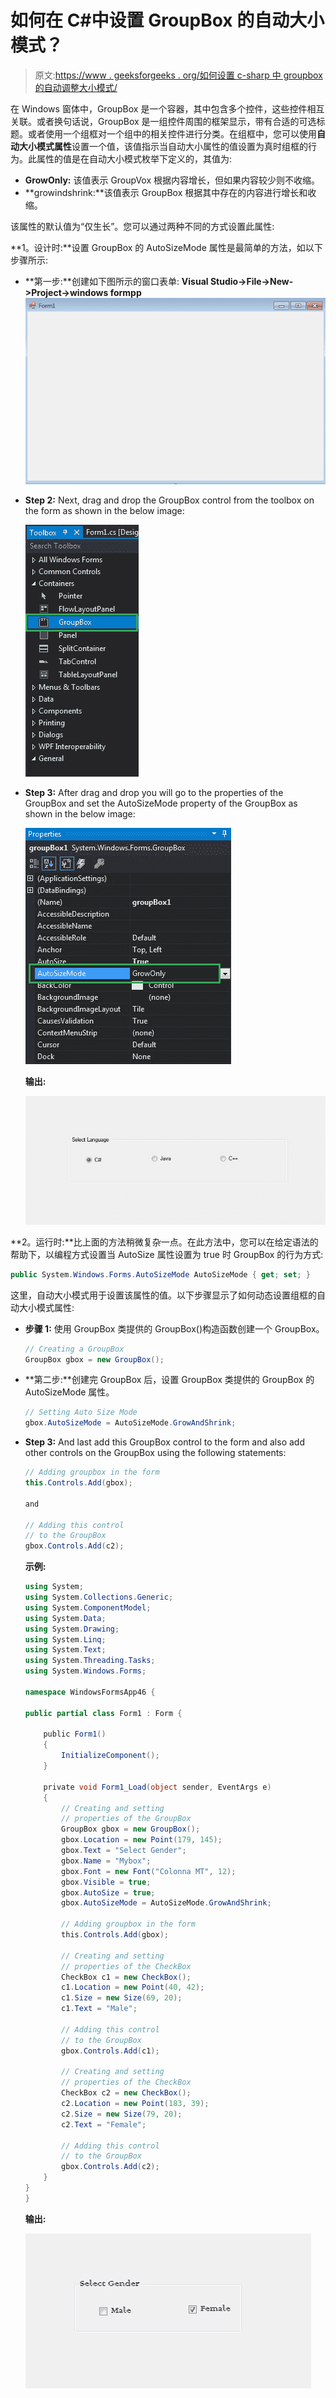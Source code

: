 # 如何在 C#中设置 GroupBox 的自动大小模式？

> 原文:[https://www . geeksforgeeks . org/如何设置 c-sharp 中 groupbox 的自动调整大小模式/](https://www.geeksforgeeks.org/how-to-set-the-auto-size-mode-of-the-groupbox-in-c-sharp/)

在 Windows 窗体中，GroupBox 是一个容器，其中包含多个控件，这些控件相互关联。或者换句话说，GroupBox 是一组控件周围的框架显示，带有合适的可选标题。或者使用一个组框对一个组中的相关控件进行分类。在组框中，您可以使用**自动大小模式属性**设置一个值，该值指示当自动大小属性的值设置为真时组框的行为。此属性的值是在自动大小模式枚举下定义的，其值为:

*   **GrowOnly:** 该值表示 GroupVox 根据内容增长，但如果内容较少则不收缩。
*   **growindshrink:**该值表示 GroupBox 根据其中存在的内容进行增长和收缩。

该属性的默认值为“仅生长”。您可以通过两种不同的方式设置此属性:

**1。设计时:**设置 GroupBox 的 AutoSizeMode 属性是最简单的方法，如以下步骤所示:

*   **第一步:**创建如下图所示的窗口表单:
    **Visual Studio->File->New->Project->windows formpp**
    ![](img/de9202f1f4646167e60ea580d67273d9.png)
*   **Step 2:** Next, drag and drop the GroupBox control from the toolbox on the form as shown in the below image:

    ![](img/d39194ec60f7e2cec314f73cca224221.png)

*   **Step 3:** After drag and drop you will go to the properties of the GroupBox and set the AutoSizeMode property of the GroupBox as shown in the below image:

    ![](img/2c98ecf15870295a60f1bcbdf3b9f3b6.png)

    **输出:**

    ![](img/d2c8124878483b3f3fdc9400a27ab5f6.png)

**2。运行时:**比上面的方法稍微复杂一点。在此方法中，您可以在给定语法的帮助下，以编程方式设置当 AutoSize 属性设置为 true 时 GroupBox 的行为方式:

```cs
public System.Windows.Forms.AutoSizeMode AutoSizeMode { get; set; }
```

这里，自动大小模式用于设置该属性的值。以下步骤显示了如何动态设置组框的自动大小模式属性:

*   **步骤 1:** 使用 GroupBox 类提供的 GroupBox()构造函数创建一个 GroupBox。

    ```cs
    // Creating a GroupBox
    GroupBox gbox = new GroupBox(); 

    ```

*   **第二步:**创建完 GroupBox 后，设置 GroupBox 类提供的 GroupBox 的 AutoSizeMode 属性。

    ```cs
    // Setting Auto Size Mode
    gbox.AutoSizeMode = AutoSizeMode.GrowAndShrink;

    ```

*   **Step 3:** And last add this GroupBox control to the form and also add other controls on the GroupBox using the following statements:

    ```cs
    // Adding groupbox in the form
    this.Controls.Add(gbox);

    and 

    // Adding this control 
    // to the GroupBox
    gbox.Controls.Add(c2);

    ```

    **示例:**

    ```cs
    using System;
    using System.Collections.Generic;
    using System.ComponentModel;
    using System.Data;
    using System.Drawing;
    using System.Linq;
    using System.Text;
    using System.Threading.Tasks;
    using System.Windows.Forms;

    namespace WindowsFormsApp46 {

    public partial class Form1 : Form {

        public Form1()
        {
            InitializeComponent();
        }

        private void Form1_Load(object sender, EventArgs e)
        {
            // Creating and setting 
            // properties of the GroupBox
            GroupBox gbox = new GroupBox();
            gbox.Location = new Point(179, 145);
            gbox.Text = "Select Gender";
            gbox.Name = "Mybox";
            gbox.Font = new Font("Colonna MT", 12);
            gbox.Visible = true;
            gbox.AutoSize = true;
            gbox.AutoSizeMode = AutoSizeMode.GrowAndShrink;

            // Adding groupbox in the form
            this.Controls.Add(gbox);

            // Creating and setting 
            // properties of the CheckBox
            CheckBox c1 = new CheckBox();
            c1.Location = new Point(40, 42);
            c1.Size = new Size(69, 20);
            c1.Text = "Male";

            // Adding this control
            // to the GroupBox
            gbox.Controls.Add(c1);

            // Creating and setting
            // properties of the CheckBox
            CheckBox c2 = new CheckBox();
            c2.Location = new Point(183, 39);
            c2.Size = new Size(79, 20);
            c2.Text = "Female";

            // Adding this control 
            // to the GroupBox
            gbox.Controls.Add(c2);
        }
    }
    }
    ```

    **输出:**

    ![](img/d0718fa554ac7af2c4e207e5f41481f3.png)